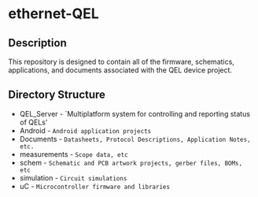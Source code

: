 ethernet-QEL
============

Description
-----------

This repository is designed to contain all of the firmware, schematics, applications, and documents associated
with the QEL device project.  


Directory Structure
-------------------

* QEL_Server   - `Multiplatform system for controlling and reporting status of QELs'
* Android      - `Android application projects`
* Documents    - `Datasheets, Protocol Descriptions, Application Notes, etc.`
* measurements - `Scope data, etc`
* schem        - `Schematic and PCB artwork projects, gerber files, BOMs, etc`
* simulation   - `Circuit simulations`
* uC           - `Microcontroller firmware and libraries`


